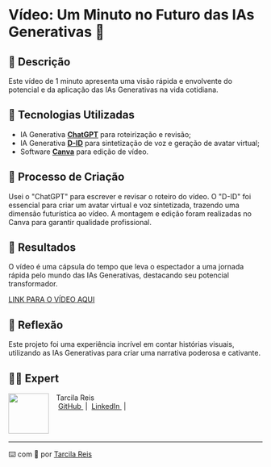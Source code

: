 # Vídeo: Um Minuto no Futuro das IAs Generativas 🎥

## 📒 Descrição
Este vídeo de 1 minuto apresenta uma visão rápida e envolvente do potencial e da aplicação das IAs Generativas na vida cotidiana.


## 🤖 Tecnologias Utilizadas
- IA Generativa **[ChatGPT](https://chat.openai.com)** para roteirização e revisão;
- IA Generativa **[D-ID](https://www.d-id.com)** para sintetização de voz e geração de avatar virtual;
- Software **[Canva](https://www.canva.com/pt_br/)** para edição de vídeo.

## 🧐 Processo de Criação
Usei o "ChatGPT" para escrever e revisar o roteiro do vídeo. O "D-ID" foi essencial para criar um avatar virtual e voz sintetizada, trazendo uma dimensão futurística ao vídeo. A montagem e edição foram realizadas no Canva para garantir qualidade profissional.

## 🚀 Resultados
O vídeo é uma cápsula do tempo que leva o espectador a uma jornada rápida pelo mundo das IAs Generativas, destacando seu potencial transformador.

[LINK PARA O VÍDEO AQUI](https://www.canva.com/design/DAGHGUkcFg8/G-kQ4xp8ETLC7yjME4PUyw/view?utm_content=DAGHGUkcFg8&utm_campaign=designshare&utm_medium=link&utm_source=editor)

## 💭 Reflexão
Este projeto foi uma experiência incrível em contar histórias visuais, utilizando as IAs Generativas para criar uma narrativa poderosa e cativante.

## 👨‍💻 Expert

<p>
    <img 
      align=left 
      margin=10 
      width=80 
      src="https://avatars.githubusercontent.com/u/101786968?v=4"
    />
    <p>&nbsp&nbsp&nbspTarcila Reis<br>
    &nbsp&nbsp&nbsp
    <a 
        href="https://github.com/Tarsy26">
        GitHub
    </a>
    &nbsp;|&nbsp;
    <a 
        href="https://www.linkedin.com/in/tarcila-reis">
        LinkedIn
    </a>
    &nbsp;|&nbsp;
</p>
<br/><br/>
<p>

---

⌨️ com 💜 por [Tarcila Reis](https://github.com/Tarsy26)

